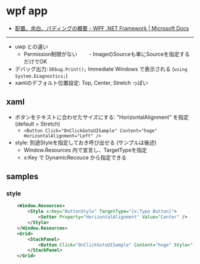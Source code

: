 # wpf app

- [配置、余白、パディングの概要 \- WPF \.NET Framework \| Microsoft Docs](https://docs.microsoft.com/ja-jp/dotnet/desktop/wpf/advanced/alignment-margins-and-padding-overview?view=netframeworkdesktop-4.8)

---

- uwp との違い
  - Permission制限がない
  　　- ImageのSourceも単にSourceを指定するだけでOK
- デバッグ出力: `DEbug.Print();` Immediate Windows で表示される (`using System.Diagnostics;`)
- xamlのデフォルト位置設定: Top, Center, Stretch っぽい

## xaml

- ボタンをテキストに合わせたサイズにする: "HorizontalAlignment" を指定 (default = Stretch)
  - `<Button Click="OnClickGotoUISample" Content="hoge" HorizontalAlignment="Left" />`
- style: 別途Styleを指定しておき呼び出せる (サンプルは後述)
  - Window.Resources 内で宣言し、TargetTypeを指定
  - x:Key で DynamicRecouce から指定できる


## samples

### style

```xml
    <Window.Resources>
        <Style x:Key="ButtonStyle" TargetType="{x:Type Button}">
            <Setter Property="HorizontalAlignment" Value="Center" />
        </Style>
    </Window.Resources>
    <Grid>
        <StackPanel>
            <Button Click="OnClickGotoUISample" Content="hoge" Style="{DynamicResource ButtonStyle}" />
        </StackPanel>
    </Grid>
```
